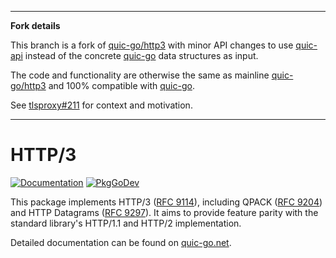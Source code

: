 ***

**Fork details**

This branch is a fork of [quic-go/http3] with minor API changes to use [quic-api] instead of the concrete [quic-go] data
structures as input.

The code and functionality are otherwise the same as mainline [quic-go/http3] and 100% compatible with [quic-go].

See [tlsproxy#211](https://github.com/c2FmZQ/tlsproxy/issues/211) for context and motivation.

[quic-go/http3]: https://github.com/quic-go/quic-go/tree/master/http3
[quic-api]: https://pkg.go.dev/github.com/c2FmZQ/quic-api
[quic-go]: https://pkg.go.dev/github.com/quic-go/quic-go

***

# HTTP/3

[![Documentation](https://img.shields.io/badge/docs-quic--go.net-red?style=flat)](https://quic-go.net/docs/)
[![PkgGoDev](https://pkg.go.dev/badge/github.com/quic-go/quic-go/http3)](https://pkg.go.dev/github.com/quic-go/quic-go/http3)

This package implements HTTP/3 ([RFC 9114](https://datatracker.ietf.org/doc/html/rfc9114)), including QPACK ([RFC 9204](https://datatracker.ietf.org/doc/html/rfc9204)) and HTTP Datagrams ([RFC 9297](https://datatracker.ietf.org/doc/html/rfc9297)).
It aims to provide feature parity with the standard library's HTTP/1.1 and HTTP/2 implementation.

Detailed documentation can be found on [quic-go.net](https://quic-go.net/docs/).
